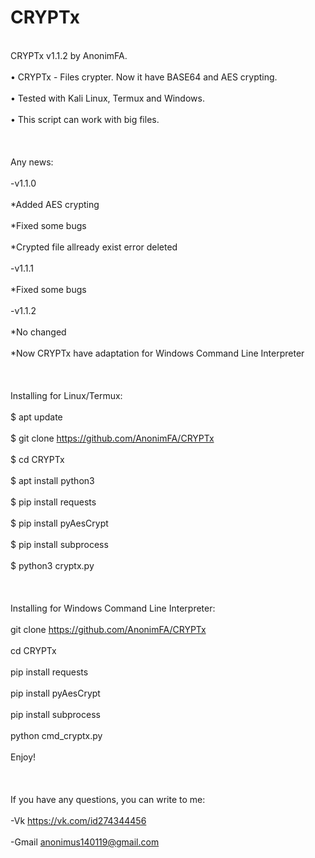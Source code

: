 # CRYPTx
<br>CRYPTx v1.1.2 by AnonimFA. </br>
<br>• CRYPTx - Files crypter. Now it have BASE64 and AES crypting. </br>
<br>• Tested with Kali Linux, Termux and Windows. </br>
<br>• This script can work with big files. </br>
<br> </br>
<br>Any news: </br>
<br>-v1.1.0 </br>
<br>  *Added AES crypting </br>
<br>  *Fixed some bugs </br>
<br>  *Crypted file allready exist error deleted </br>
<br>-v1.1.1 </br>
<br>  *Fixed some bugs </br>
<br>-v1.1.2 </br>
<br>  *No changed </br>
<br>  *Now CRYPTx have adaptation for Windows Command Line Interpreter </br>
<br> </br>
<br>Installing for Linux/Termux: </br>
<br>$ apt update </br>
<br>$ git clone https://github.com/AnonimFA/CRYPTx </br>
<br>$ cd CRYPTx </br>
<br>$ apt install python3 </br>
<br>$ pip install requests </br>
<br>$ pip install pyAesCrypt </br>
<br>$ pip install subprocess </br>
<br>$ python3 cryptx.py </br>
<br> </br>
<br>Installing for Windows Command Line Interpreter: </br>
<br> git clone https://github.com/AnonimFA/CRYPTx </br>
<br> cd CRYPTx </br>
<br> pip install requests </br>
<br> pip install pyAesCrypt </br>
<br> pip install subprocess </br>
<br> python cmd_cryptx.py </br>
<br>Enjoy! </br>
<br> </br>
<br>If you have any questions, you can write to me: </br>
<br> -Vk https://vk.com/id274344456 </br>
<br> -Gmail anonimus140119@gmail.com </br>
